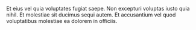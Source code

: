 Et eius vel quia voluptates fugiat saepe.
Non excepturi voluptas iusto quia nihil.
Et molestiae sit ducimus sequi autem.
Et accusantium vel quod voluptatibus molestiae ea dolorem in officiis.